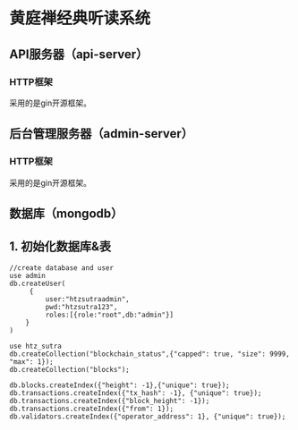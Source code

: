 # 黄庭禅经典听读系统


## API服务器（api-server）
### HTTP框架

采用的是gin开源框架。



## 后台管理服务器（admin-server）
### HTTP框架

采用的是gin开源框架。

## 数据库（mongodb）

## 1. 初始化数据库&表

```
//create database and user
use admin
db.createUser(
     {
         user:"htzsutraadmin",
         pwd:"htzsutra123",
         roles:[{role:"root",db:"admin"}]
    }
)

use htz_sutra 
db.createCollection("blockchain_status",{"capped": true, "size": 9999, "max": 1});
db.createCollection("blocks");

db.blocks.createIndex({"height": -1},{"unique": true});
db.transactions.createIndex({"tx_hash": -1}, {"unique": true});
db.transactions.createIndex({"block_height": -1});
db.transactions.createIndex({"from": 1});
db.validators.createIndex({"operator_address": 1}, {"unique": true});
```
